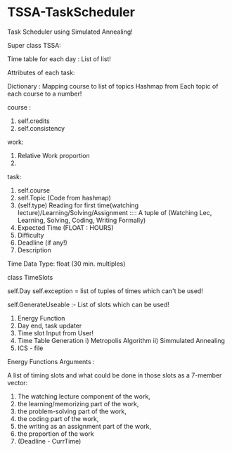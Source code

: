 # TSSA-TaskScheduler
Task Scheduler using Simulated Annealing!


Super class TSSA:

Time table for each day : List of list!

Attributes of each task:

Dictionary : Mapping course to list of topics
Hashmap from Each topic of each course to a number!

course :

1. self.credits
2. self.consistency


work:

1. Relative Work proportion
2. 

task:
1. self.course
2. self.Topic (Code from hashmap)
3. (self.type) Reading for first time(watching lecture)/Learning/Solving/Assignment  :::: A tuple of (Watching Lec, Learning, Solving, Coding, Writing Formally)
4. Expected Time (FLOAT : HOURS)
5. Difficulty
6. Deadline (if any!)
7. Description

Time Data Type: float (30 min. multiples)

class TimeSlots

self.Day
self.exception = list of tuples of times which can't be used!

self.GenerateUseable :- List of slots which can be used!


1) Energy Function
2) Day end, task updater
3) Time slot Input from User!
3) Time Table Generation
	i) Metropolis Algorithm
	ii) Simmulated Annealing
4) ICS - file

Energy Functions Arguments : 

A list of timing slots and what could be done in those slots as a 7-member vector:
1. The watching lecture component of the work, 
2. the learning/memorizing part of the work, 
3. the problem-solving part of the work, 
4. the coding part of the work, 
5. the writing as an assignment part of the work, 
6. the proportion of the work
7. (Deadline - CurrTime)